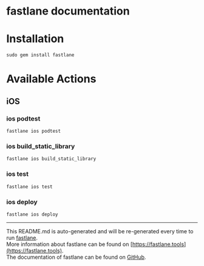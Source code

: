 fastlane documentation
================
# Installation
```
sudo gem install fastlane
```
# Available Actions
## iOS
### ios podtest
```
fastlane ios podtest
```

### ios build_static_library
```
fastlane ios build_static_library
```

### ios test
```
fastlane ios test
```

### ios deploy
```
fastlane ios deploy
```


----

This README.md is auto-generated and will be re-generated every time to run [fastlane](https://fastlane.tools).  
More information about fastlane can be found on [https://fastlane.tools](https://fastlane.tools).  
The documentation of fastlane can be found on [GitHub](https://github.com/fastlane/fastlane).